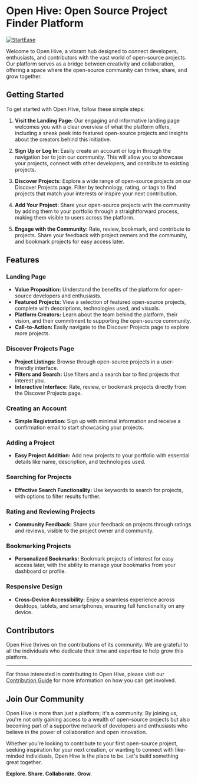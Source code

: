 # Open Hive: Open Source Project Finder Platform

[![StartEase](https://img.shields.io/badge/Generated%20by-StartEase-blue)](https://github.com/JC-Coder/startease)

Welcome to Open Hive, a vibrant hub designed to connect developers, enthusiasts, and contributors with the vast world of open-source projects. Our platform serves as a bridge between creativity and collaboration, offering a space where the open-source community can thrive, share, and grow together.

## Getting Started

To get started with Open Hive, follow these simple steps:

1. **Visit the Landing Page:** Our engaging and informative landing page welcomes you with a clear overview of what the platform offers, including a sneak peek into featured open-source projects and insights about the creators behind this initiative.

2. **Sign Up or Log In:** Easily create an account or log in through the navigation bar to join our community. This will allow you to showcase your projects, connect with other developers, and contribute to existing projects.

3. **Discover Projects:** Explore a wide range of open-source projects on our Discover Projects page. Filter by technology, rating, or tags to find projects that match your interests or inspire your next contribution.

4. **Add Your Project:** Share your open-source projects with the community by adding them to your portfolio through a straightforward process, making them visible to users across the platform.

5. **Engage with the Community:** Rate, review, bookmark, and contribute to projects. Share your feedback with project owners and the community, and bookmark projects for easy access later.

## Features

### Landing Page

- **Value Proposition:** Understand the benefits of the platform for open-source developers and enthusiasts.
- **Featured Projects:** View a selection of featured open-source projects, complete with descriptions, technologies used, and visuals.
- **Platform Creators:** Learn about the team behind the platform, their vision, and their commitment to supporting the open-source community.
- **Call-to-Action:** Easily navigate to the Discover Projects page to explore more projects.

### Discover Projects Page

- **Project Listings:** Browse through open-source projects in a user-friendly interface.
- **Filters and Search:** Use filters and a search bar to find projects that interest you.
- **Interactive Interface:** Rate, review, or bookmark projects directly from the Discover Projects page.

### Creating an Account

- **Simple Registration:** Sign up with minimal information and receive a confirmation email to start showcasing your projects.

### Adding a Project

- **Easy Project Addition:** Add new projects to your portfolio with essential details like name, description, and technologies used.

### Searching for Projects

- **Effective Search Functionality:** Use keywords to search for projects, with options to filter results further.

### Rating and Reviewing Projects

- **Community Feedback:** Share your feedback on projects through ratings and reviews, visible to the project owner and community.

### Bookmarking Projects

- **Personalized Bookmarks:** Bookmark projects of interest for easy access later, with the ability to manage your bookmarks from your dashboard or profile.

### Responsive Design

- **Cross-Device Accessibility:** Enjoy a seamless experience across desktops, tablets, and smartphones, ensuring full functionality on any device.

## Contributors

Open Hive thrives on the contributions of its community. We are grateful to all the individuals who dedicate their time and expertise to help grow this platform.

<hr>

For those interested in contributing to Open Hive, please visit our [Contribution Guide](CONTRIBUTING.MD) for more information on how you can get involved.

## Join Our Community

Open Hive is more than just a platform; it's a community. By joining us, you're not only gaining access to a wealth of open-source projects but also becoming part of a supportive network of developers and enthusiasts who believe in the power of collaboration and open innovation.

Whether you're looking to contribute to your first open-source project, seeking inspiration for your next creation, or wanting to connect with like-minded individuals, Open Hive is the place to be. Let's build something great together.

**Explore. Share. Collaborate. Grow.**
